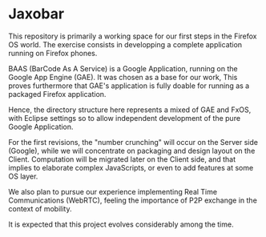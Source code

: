 Jaxobar
=======

This repository is primarily a working space for our first steps in the Firefox OS world.
The exercise consists in developping a complete application running on Firefox phones.

BAAS (BarCode As A Service) is a Google Application, running on the Google App Engine (GAE).
It was chosen as a base for our work,
This proves furthermore that GAE's application is fully doable for running as a
packaged Firefox application.

Hence, the directory structure here represents a mixed of GAE and FxOS, with Eclipse
settings so to allow independent development of the pure Google Application.

For the first revisions, the "number crunching" will occur on the Server
side (Google), while we will concentrate on packaging and design layout on the Client.
Computation will be migrated later on the Client side, and that implies
to elaborate complex JavaScripts, or even to add features at some OS layer.

We also plan to pursue our experience implementing Real Time Communications (WebRTC),
feeling the importance of P2P exchange in the context of mobility.

It is expected that this project evolves considerably among the time.
